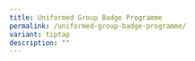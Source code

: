 ```yaml
---
title: Uniformed Group Badge Programme
permalink: /uniformed-group-badge-programme/
variant: tiptap
description: ""
---
```


